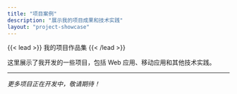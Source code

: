 ```yaml
---
title: "项目案例"
description: "展示我的项目成果和技术实践"
layout: "project-showcase"
---
```


{{< lead >}}
我的项目作品集
{{< /lead >}}

这里展示了我开发的一些项目，包括 Web 应用、移动应用和其他技术实践。

---

*更多项目正在开发中，敬请期待！*
